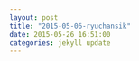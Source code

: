 ```yaml
---
layout: post
title: "2015-05-06-ryuchansik"
date: 2015-05-26 16:51:00
categories: jekyll update
---
```


